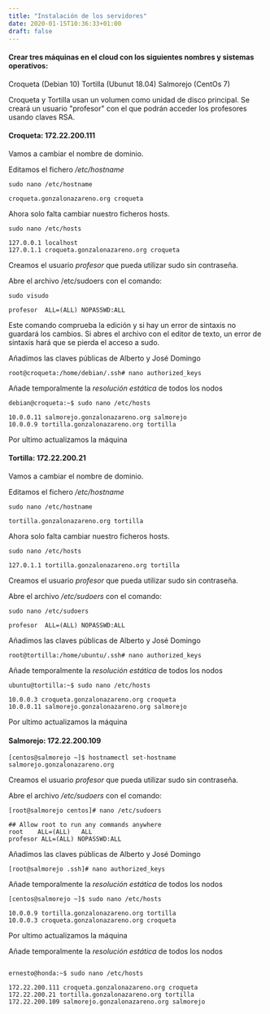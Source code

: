 ```yaml
---
title: "Instalación de los servidores"
date: 2020-01-15T10:36:33+01:00
draft: false
---
```


#### Crear tres máquinas en el cloud con los siguientes nombres y sistemas operativos:

Croqueta (Debian 10)
Tortilla (Ubunut 18.04)
Salmorejo (CentOs 7)

Croqueta y Tortilla usan un volumen como unidad de disco principal.
Se creará un usuario "profesor" con el que podrán acceder los profesores usando claves RSA.

#### **Croqueta: 172.22.200.111**

Vamos a cambiar el nombre de dominio.

Editamos el fichero */etc/hostname*

```
sudo nano /etc/hostname

croqueta.gonzalonazareno.org croqueta
```


Ahora solo falta cambiar nuestro ficheros hosts.

```
sudo nano /etc/hosts

127.0.0.1 localhost
127.0.1.1 croqueta.gonzalonazareno.org croqueta
```

Creamos el usuario *profesor* que pueda utilizar sudo sin contraseña.

Abre el archivo /etc/sudoers con el comando:

```
sudo visudo

profesor  ALL=(ALL) NOPASSWD:ALL
```

Este comando comprueba la edición y si hay un error de sintaxis no guardará los cambios. Si abres el archivo con el editor de texto, un error de sintaxis hará que se pierda el acceso a sudo.

Añadimos las claves públicas de Alberto y José Domingo

```
root@croqueta:/home/debian/.ssh# nano authorized_keys
``` 

Añade temporalmente la *resolución estática* de todos los nodos

```
debian@croqueta:~$ sudo nano /etc/hosts

10.0.0.11 salmorejo.gonzalonazareno.org salmorejo
10.0.0.9 tortilla.gonzalonazareno.org tortilla
```

Por ultimo actualizamos la máquina


#### **Tortilla: 172.22.200.21**

Vamos a cambiar el nombre de dominio.

Editamos el fichero */etc/hostname*

```
sudo nano /etc/hostname

tortilla.gonzalonazareno.org tortilla
```


Ahora solo falta cambiar nuestro ficheros hosts.

```
sudo nano /etc/hosts

127.0.1.1 tortilla.gonzalonazareno.org tortilla
```

Creamos el usuario *profesor* que pueda utilizar sudo sin contraseña.

Abre el archivo */etc/sudoers*  con el comando:

```
sudo nano /etc/sudoers

profesor  ALL=(ALL) NOPASSWD:ALL
```

Añadimos las claves públicas de Alberto y José Domingo

```
root@tortilla:/home/ubuntu/.ssh# nano authorized_keys
``` 

Añade temporalmente la *resolución estática* de todos los nodos

```
ubuntu@tortilla:~$ sudo nano /etc/hosts

10.0.0.3 croqueta.gonzalonazareno.org croqueta
10.0.0.11 salmorejo.gonzalonazareno.org salmorejo
```

Por ultimo actualizamos la máquina


#### **Salmorejo: 172.22.200.109**

```
[centos@salmorejo ~]$ hostnamectl set-hostname salmorejo.gonzalonazareno.org
```

Creamos el usuario *profesor* que pueda utilizar sudo sin contraseña.

Abre el archivo */etc/sudoers*  con el comando:

```
[root@salmorejo centos]# nano /etc/sudoers

## Allow root to run any commands anywhere
root    ALL=(ALL)	ALL
profesor ALL=(ALL) NOPASSWD:ALL
```

Añadimos las claves públicas de Alberto y José Domingo

```
[root@salmorejo .ssh]# nano authorized_keys
``` 

Añade temporalmente la *resolución estática* de todos los nodos

```
[centos@salmorejo ~]$ sudo nano /etc/hosts

10.0.0.9 tortilla.gonzalonazareno.org tortilla
10.0.0.3 croqueta.gonzalonazareno.org croqueta
```

Por ultimo actualizamos la máquina

Añade temporalmente la *resolución estática* de todos los nodos

```

ernesto@honda:~$ sudo nano /etc/hosts

172.22.200.111 croqueta.gonzalonazareno.org croqueta
172.22.200.21 tortilla.gonzalonazareno.org tortilla
172.22.200.109 salmorejo.gonzalonazareno.org salmorejo
```


